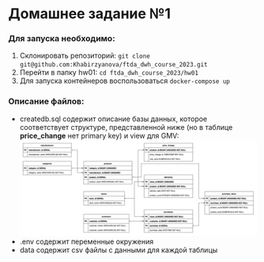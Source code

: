 # Домашнее задание №1

### Для запуска необходимо:
1. Склонировать репозиторий: `git clone git@github.com:Khabirzyanova/ftda_dwh_course_2023.git`
2. Перейти в папку hw01: `cd ftda_dwh_course_2023/hw01`
3. Для запуска контейнеров воспользоваться `docker-compose up`


### Описание файлов:
- createdb.sql содержит описание базы данных, которое соответствует структуре, представленной ниже (но в таблице **price_change** нет primary key) и view для GMV:
 ![](Screenshot.png)
- .env содержит переменные окружения
- data содержит csv файлы с данными для каждой таблицы
 



